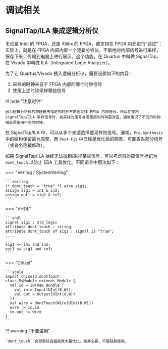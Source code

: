 # 调试相关

## SignalTap/ILA 集成逻辑分析仪

无论是 Intel 的 FPGA，还是 Xilinx 的 FPGA，都支持在 FPGA 内部进行“调试”：实际上，就是在 FPGA 内部内嵌一个逻辑分析仪，不断地对内部信号进行采样，保存下来，传输到电脑上进行展示。这个功能，在 Quartus 中叫做 SignalTap，在 Vivado 中叫做 ILA（Integrated Logic Analyzer）。

为了让 Quartus/Vivado 插入逻辑分析仪，需要设置如下的内容：

1. 采样的时钟来自于 FPGA 内部的哪个时钟信号
2. 使用上述时钟采样哪些信号

!!! note "注意时钟"

    因为逻辑分析仪的原理是用指定的时钟不断地采样 FPGA 内部信号，所以在使用 SignalTap/ILA 采样信号时，被采样的信号与所使用的时钟要对应，通常情况下不同的时钟域必须使用不同的时钟。

在 SignalTap/ILA 中，可以从多个来源选择要采样的信号。通常，`Pre-Synthesis` 中的结构保留最为完整，而 `Post-Fit` 中已经是优化后的网表，可能丢失部分信号（或者名称被修改）。

如果 SignalTap/ILA 始终无法找到/采样某些信号，可以考虑将对应信号标记为 `dont_touch` 以防止 EDA 工具优化。不同语言中用法如下：

=== "Verilog / SystemVerilog"

    ```verilog
    (* dont_touch = "true" *) wire sig1;
    assign sig1 = in1 & in2;
    assign out1 = sig1 & in2;
    ```

=== "VHDL"

    ```vhdl
    signal sig1 : std_logic
    attribute dont_touch : string;
    attribute dont_touch of sig1 : signal is "true";
    ....
    ....
    sig1 <= in1 and in2;
    out1 <= sig1 and in3;
    ```

=== "Chisel"

    ```scala
    import chisel3.dontTouch
    class MyModule extends Module {
      val io = IO(new Bundle {
        val in = Input(UInt(8.W))
        val out = Output(UInt(8.W))
      })
      val wire = dontTouch(Wire(UInt(8.W)))
      wire := io.in
      io.out := wire
    }
    ```


!!! warning "不要滥用"

    `dont_touch` 会导致综合器放弃大量优化。如非必要，不要轻易使用。

